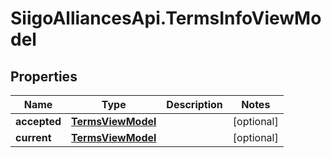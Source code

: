 # SiigoAlliancesApi.TermsInfoViewModel

## Properties

Name | Type | Description | Notes
------------ | ------------- | ------------- | -------------
**accepted** | [**TermsViewModel**](TermsViewModel.md) |  | [optional] 
**current** | [**TermsViewModel**](TermsViewModel.md) |  | [optional] 


